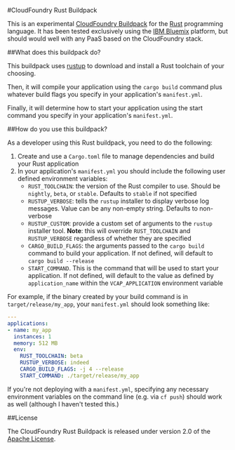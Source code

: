 #CloudFoundry Rust Buildpack

This is an experimental [CloudFoundry
Buildpack](http://docs.cloudfoundry.org/buildpacks/) for the
[Rust](https://rust-lang.org) programming language. It has been tested
exclusively using the [IBM Bluemix](https://console.ng.bluemix.net/) platform,
but should would well with any PaaS based on the CloudFoundry stack.

##What does this buildpack do?

This buildpack uses [rustup](https://www.rustup.rs) to download and install a
Rust toolchain of your choosing.

Then, it will compile your application using the `cargo build` command plus
whatever build flags you specify in your application's `manifest.yml`.

Finally, it will determine how to start your application using the start
command you specify in your application's `manifest.yml`.

##How do you use this buildpack?

As a developer using this Rust buildpack, you need to do the following:

1. Create and use a `Cargo.toml` file to manage dependencies and build your
   Rust application
2. In your application's `manifest.yml` you should include the following
   user defined environment variables:
     - `RUST_TOOLCHAIN`: the version of the Rust compiler to use. Should be
       `nightly`, `beta`, or `stable`. Defaults to `stable` if not specified
     - `RUSTUP_VERBOSE`: tells the `rustup` installer to display verbose log
       messages. Value can be any non-empty string. Defaults to non-verbose
     - `RUSTUP_CUSTOM`: provide a custom set of arguments to the `rustup`
       installer tool. **Note**: this will override `RUST_TOOLCHAIN` and
       `RUSTUP_VERBOSE` regardless of whether they are specified
     - `CARGO_BUILD_FLAGS`: the arguments passed to the `cargo build` command
       to build your application. If not defined, will default to `cargo build
       --release`
     - `START_COMMAND`. This is the command that will be used to start your
       application. If not defined, will default to the value as defined by
       `application_name` within the `VCAP_APPLICATION` environment variable

For example, if the binary created by your build command is in
`target/release/my_app`, your `manifest.yml` should look something like:

``` yaml
---
applications:
- name: my_app
  instances: 1
  memory: 512 MB
  env:
    RUST_TOOLCHAIN: beta
    RUSTUP_VERBOSE: indeed
    CARGO_BUILD_FLAGS: -j 4 --release
    START_COMMAND: ./target/release/my_app
```
If you're not deploying with a `manifest.yml`, specifying any necessary
environment variables on the command line (e.g. via `cf push`) should work
as well (although I haven't tested this.)

##License

The CloudFoundry Rust Buildpack is released under version 2.0 of the [Apache
License](http://www.apache.org/licenses/LICENSE-2.0).
